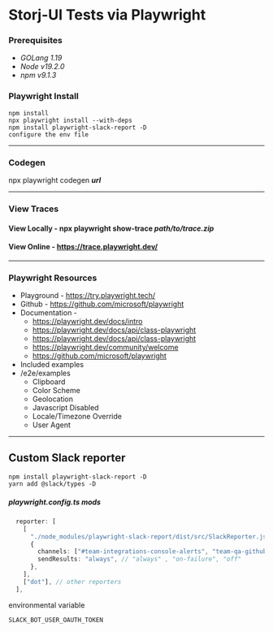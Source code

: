 # Storj-UI Tests via Playwright

### Prerequisites
- _GOLang 1.19_
- _Node v19.2.0_
- _npm v9.1.3_
### Playwright Install
```
npm install
npx playwright install --with-deps
npm install playwright-slack-report -D
configure the env file
```
*****
### Codegen
npx playwright codegen **_url_**
*****
### View Traces
#### View Locally - npx playwright show-trace *__path/to/trace.zip__*
#### View Online - https://trace.playwright.dev/
*****
### Playwright Resources
- Playground - https://try.playwright.tech/
- Github - https://github.com/microsoft/playwright
- Documentation - 
  - https://playwright.dev/docs/intro
  - https://playwright.dev/docs/api/class-playwright
  - https://playwright.dev/docs/api/class-playwright
  - https://playwright.dev/community/welcome
  - https://github.com/microsoft/playwright
- Included examples
- /e2e/examples
    - Clipboard
    - Color Scheme
    - Geolocation
    - Javascript Disabled
    - Locale/Timezone Override
    - User Agent
*****
## Custom Slack reporter
```
npm install playwright-slack-report -D
yarn add @slack/types -D
```
##### playwright.config.ts mods
```typescript
  reporter: [
    [
      "./node_modules/playwright-slack-report/dist/src/SlackReporter.js",
      {
        channels: ["#team-integrations-console-alerts", "team-qa-github"], // provide one or more Slack channels
        sendResults: "always", // "always" , "on-failure", "off"
      },
    ],
    ["dot"], // other reporters
  ],
```
environmental variable
```shell
SLACK_BOT_USER_OAUTH_TOKEN
```